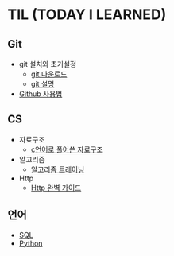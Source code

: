 # TIL (TODAY I LEARNED) 

## Git
* git 설치와 초기설정
  * [git 다운로드](https://git-scm.com/)
  * [git 설명](https://github.com/jang-namu/TIL/blob/main/Git%EA%B3%BC%20GitHub/Git%20%EC%82%AC%EC%9A%A9%EB%B2%95.md)
* [Github 사용법](https://github.com/jang-namu/TIL/blob/main/Git%EA%B3%BC%20GitHub/GitHub%EC%84%A4%EB%AA%85.md)

## CS
* 자료구조
  * [c언어로 풀어쓴 자료구조](https://github.com/jang-namu/TIL/blob/main/CS/DataStructure.md)
* 알고리즘
  * [알고리즘 트레이닝](https://github.com/jang-namu/TIL/blob/main/CS/Algorithm.md)
* Http
  * [Http 완벽 가이드](https://github.com/jang-namu/TIL/blob/main/CS/Web.md)

## 언어
* [SQL](https://github.com/jang-namu/TIL/blob/main/SQL.md)
* [Python](https://github.com/jang-namu/TIL/blob/main/%ED%8C%8C%EC%9D%B4%EC%8D%AC.md)
